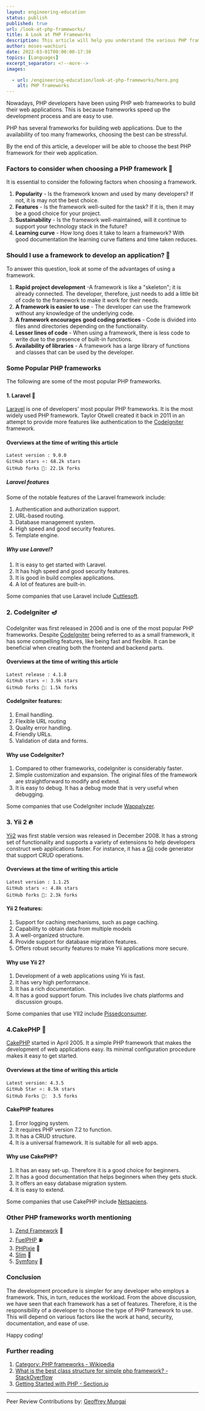 ```yaml
---
layout: engineering-education
status: publish
published: true
url: /look-at-php-frameworks/
title: A Look at PHP Frameworks
description: This article will help you understand the various PHP frameworks and their features. It will also help you choose the right framework for your project.
author: moses-wachiuri
date: 2022-03-01T00:00:00-17:30
topics: [Languages]
excerpt_separator: <!--more-->
images:

  - url: /engineering-education/look-at-php-frameworks/hero.png
    alt: PHP frameworks
---
```

Nowadays, PHP developers have been using PHP web frameworks to build their web applications. This is because frameworks speed up the development process and are easy to use.
<!--more-->
PHP has several frameworks for building web applications. Due to the availability of too many frameworks, choosing the best can be  stressful.

By the end of this article, a developer will be able to choose the best PHP framework for their web application.

### Factors to consider when choosing a PHP framework 🤔
It is essential to consider the following factors when choosing a framework.

1. **Popularity** - Is the framework known and used by many developers? If not, it is may not the best choice.
2. **Features** - Is the framework well-suited for the task? If it is, then it may be a good choice for your project.
3. **Sustainability** - Is the framework well-maintained, will it continue to support your technology stack in the future?
4. **Learning curve** - How long does it take to learn a framework? With good documentation the learning curve flattens and time taken reduces.

### Should I use a framework to develop an application? 🤷
To answer this question, look at some of the advantages of using a framework.

1. **Rapid project development** -A framework is like a "skeleton"; it is already connected. The developer, therefore, just needs to add a little bit of code to the framework to make it work for their needs.
2. **A framework is easier to use** - The developer can use the framework without any knowledge of the underlying code.
3. **A framework encourages good coding practices** - Code is divided into files annd directories depending on the functionality.
4. **Lesser lines of code** - When using a framework, there is less code to write due to the presence of built-in functions.
5. **Availability of libraries** - A framework has a large library of functions and classes that can be used by the developer.

### Some Popular PHP frameworks
The following are some of the most popular PHP frameworks.

#### 1. Laravel 🚀
[Laravel](https://laravel.com/) is one of developers' most popular PHP frameworks. It is the most widely used PHP framework. Taylor Otwell created it back in 2011 in an attempt to provide more features like authentication to the [CodeIgniter](https://codeigniter.com/) framework.

#### Overviews at the time of writing this article
```
Latest version : 9.0.0
GitHub stars ⭐: 68.2k stars
GitHub forks 🍴: 22.1k forks
```

##### Laravel features
Some of the notable features of the Laravel framework include:

1. Authentication and authorization support.
2. URL-based routing.
3. Database management system.
4. High speed and good security features.
5. Template engine.

##### Why use Laravel?
1. It is easy to get started with Laravel.
2. It has high speed and good security features.
3. It is good in build complex applications.
4. A lot of features are built-in.

Some companies that use Laravel include [Cuttlesoft](https://cuttlesoft.com).

### 2. CodeIgniter 🪔
CodeIgniter was first released in 2006 and is one of the most popular PHP frameworks. Despite [CodeIgniter](https://codeigniter.com/) being referred to as a small framework, it has some compelling features, like being fast and flexible. It can be beneficial when creating both the frontend and backend parts.

#### Overviews at the time of writing this article
```
Latest release : 4.1.8
GitHub stars ⭐: 3.9k stars
GitHub forks 🍴: 1.5k forks
```

#### CodeIgniter features:
1. Email handling.
2. Flexible URL routing
3. Quality error handling.
4. Friendly URLs.
5. Validation of data and forms.

#### Why use CodeIgniter?
1. Compared to other frameworks, codeIgniter is considerably faster. 
3. Simple customization and expansion. The original files of the framework are straightforward to modify and extend.
4. It is easy to debug. It has a debug mode that is very useful when debugging.

Some companies that use CodeIgniter include [Wappalyzer](https://www.wappalyzer.com/).

### 3. Yii 2 🔥
[Yii2](https://www.yiiframework.com) was first stable version was released in December 2008. It has a strong set of functionality and supports a variety of extensions to help developers construct web applications faster. For instance, it has a [Gii](https://www.yiiframework.com/doc/guide/2.0/en/start-gii) code generator that support CRUD operations.

#### Overviews at the time of writing this article
```
Latest version : 1.1.25
GitHub stars ⭐: 4.8k stars
GitHub forks 🍴: 2.3k forks
```

#### Yii 2 features:
1. Support for caching mechanisms, such as page caching.
2. Capability to obtain data from multiple models
3. A well-organized structure.
4. Provide support for database migration features.
5. Offers robust security features to make Yii applications more secure.

#### Why use Yii 2?
1. Development of a web applications using Yii is fast.
2. It has very high performance.
3. It has a rich documentation.
4. It has a good support forum. This includes live chats platforms and discussion groups.

Some companies that use YII2 include [Pissedconsumer](https://www.pissedconsumer.com).

### 4.CakePHP 🍰
[CakePHP](https://cakephp.org/) started in April 2005. It a simple PHP framework that makes the development of web applications easy. Its minimal configuration procedure makes it easy to get started.

#### Overviews at the time of writing this article
```
Latest version: 4.3.5
GitHub Star ⭐: 8.5k stars
GitHub Forks 🍴:  3.5 forks
```

#### CakePHP features
1. Error logging system.
2. It requires PHP version 7.2 to function.
3. It has a CRUD structure.
4. It is a universal framework. It is suitable for all web apps.

#### Why use CakePHP?
1. It has an easy set-up. Therefore it is a good choice for beginners.
2. It has a good documentation that helps beginners when they gets stuck.
3. It offers an easy database migration system.
4. It is easy to extend.

Some companies that use CakePHP include [Netsapiens](https://enlyft.com/tech/company/netsapiens.com).

### Other PHP frameworks worth mentioning
1. [Zend Framework](github.com/zendframework/zendframework) 🥨
2. [FuelPHP](https://github.com/fuelphp/fuelphp) ⛽️
3. [PHPixie](https://github.com/PHPixie/Framework) 🧚
4. [Slim](https://github.com/slimphp/Slim) 📏
5. [Symfony](https://github.com/symfony/symfony) 🕺

### Conclusion
The development procedure is simpler for any developer who employs a framework. This, in turn, reduces the workload. From the above discussion, we have seen that each framework has a set of features. Therefore, it is the responsibility of a developer to choose the type of PHP framework to use. This will depend on various factors like the work at hand, security, documentation, and ease of use.

Happy coding!

### Further reading
1. [Category: PHP frameworks - Wikipedia](https://en.wikipedia.org/wiki/Category:PHP_frameworks)
2. [What is the best class structure for simple php framework? - StackOverflow](https://stackoverflow.com/questions/794946/what-is-the-best-class-structure-for-simple-php-framework/794992#794992)
3. [Getting Started with PHP - Section.io](https://www.section.io/engineering-education/introduction-to-php/)

---
Peer Review Contributions by: [Geoffrey Mungai](/engineering-education/authors/geoffrey-mungai/)
